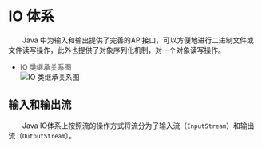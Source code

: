 # IO 体系
&emsp;&emsp;Java 中为输入和输出提供了完善的API接口，可以方便地进行二进制文件或文件读写操作，此外也提供了对象序列化机制，对一个对象读写操作。

- <b style='color:gray'>IO 类继承关系图</b><br>
    ![IO 类继承关系图][io-inherit-class-diagram]

## 输入和输出流
&emsp;&emsp;Java IO体系上按照流的操作方式将流分为了输入流（`InputStream`）和输出流（`OutputStream`）。

<!-- 资源链接 -->
[io-inherit-class-diagram]: ../../../assets/images/io-inherit-class-diagram.jpg
